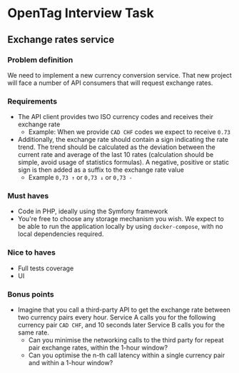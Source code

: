 # OpenTag Interview Task

## Exchange rates service

### Problem definition
We need to implement a new currency conversion service. That new project will face a number of 
API consumers that will request exchange rates.

### Requirements
* The API client provides two ISO currency codes and receives their exchange rate
    - Example: When we provide `CAD CHF` codes we expect to receive `0.73`
* Additionally, the exchange rate should contain a sign indicating the rate trend. The trend should be calculated as the deviation between the current rate and average of the last 10 rates (calculation should be simple, avoid usage of statistics formulas). A negative, positive or static sign is then added as a suffix to the exchange rate value
    - Example `0,73 ↑` or `0,73 ↓` or `0,73 -`

### Must haves
* Code in PHP, ideally using the Symfony framework
* You're free to choose any storage mechanism you wish. We expect to be able to run the application locally
  by using `docker-compose`, with no local dependencies required.

### Nice to haves
* Full tests coverage
* UI

### Bonus points
* Imagine that you call a third-party API to get the exchange rate between two currency pairs every hour. 
  Service A calls you for the following currency pair `CAD CHF`, and 10 seconds later Service B calls you for the same rate.
  * Can you minimise the networking calls to the third party for repeat pair exchange rates, within the 1-hour window?
  * Can you optimise the n-th call latency within a single currency pair and within a 1-hour window?  
  
